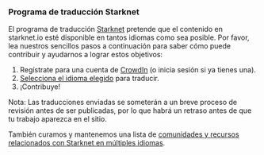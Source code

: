 ### Programa de traducción Starknet

El programa de traducción [Starknet](https://starkware.crowdin.com/starknet-web) pretende que el contenido en starknet.io esté disponible en tantos idiomas como sea posible. Por favor, lea nuestros sencillos pasos a continuación para saber cómo puede contribuir y ayudarnos a lograr estos objetivos:

1. Regístrate para una cuenta de [CrowdIn](https://crowdin.com/) (o inicia sesión si ya tienes una).
2. [Selecciona el idioma elegido](https://starkware.crowdin.com/starknet-web) para traducir.
3. ¡Contribuye!

Nota: Las traducciones enviadas se someterán a un breve proceso de revisión antes de ser publicadas, por lo que habrá un retraso antes de que tu trabajo aparezca en el sitio.

También curamos y mantenemos una lista de [comunidades y recursos relacionados con Starknet en múltiples idiomas](/en/community/language-resources).